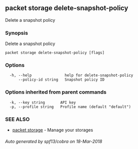 ## packet storage delete-snapshot-policy

Delete a snapshot policy

### Synopsis

Delete a snapshot policy

```
packet storage delete-snapshot-policy [flags]
```

### Options

```
  -h, --help               help for delete-snapshot-policy
      --policy-id string   Snapshot policy ID
```

### Options inherited from parent commands

```
  -k, --key string       API key
  -p, --profile string   Profile name (default "default")
```

### SEE ALSO

* [packet storage](packet_storage.md)	 - Manage your storages

###### Auto generated by spf13/cobra on 18-Mar-2018
